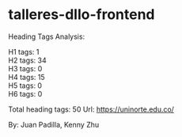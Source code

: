 # talleres-dllo-frontend

Heading Tags Analysis:

H1 tags: 1 \
H2 tags: 34 \
H3 tags: 0 \
H4 tags: 15 \
H5 tags: 0 \
H6 tags: 0

Total heading tags: 50
Url: https://uninorte.edu.co/

By: Juan Padilla, Kenny Zhu

